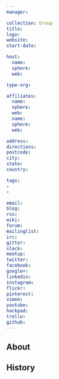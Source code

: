 ```yaml
---
manager:

collection: Group
title:
logo:
website:
start-date:

host:
  name:
  sphere:
  web:

type-org:

affiliates:
  name:
  sphere:
  web:
  name:
  sphere:
  web:

address:
directions:
postcode:
city:
state:
country:

tags:
-
-

email:
blog:
rss:
wiki:
forum:
mailinglist:
irc:
gitter:
slack:
meetup:
twitter:
facebook:
google+:
linkedin:
instagram:
flickr:
pinterest:
vimeo:
youtube:
hackpad:
trello:
github:
---
```


## About

## History
